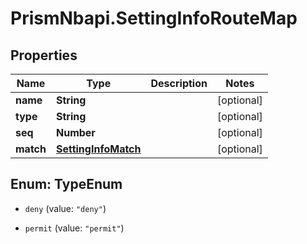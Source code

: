 # PrismNbapi.SettingInfoRouteMap

## Properties
Name | Type | Description | Notes
------------ | ------------- | ------------- | -------------
**name** | **String** |  | [optional] 
**type** | **String** |  | [optional] 
**seq** | **Number** |  | [optional] 
**match** | [**SettingInfoMatch**](SettingInfoMatch.md) |  | [optional] 


<a name="TypeEnum"></a>
## Enum: TypeEnum


* `deny` (value: `"deny"`)

* `permit` (value: `"permit"`)




